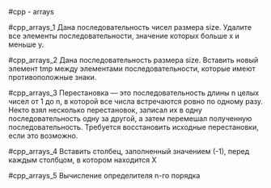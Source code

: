 #cpp - arrays

#cpp_arrays_1
Дана последовательность чисел размера size. Удалите все элементы последовательности, значение которых больше x и меньше y.

#cpp_arrays_2
Дана последовательность размера size. Вставить новый элемент tmp между элементами последовательности, которые имеют противоположные знаки.

#cpp_arrays_3
Перестановка — это последовательность длины n целых чисел от 1 до n, в которой все числа встречаются ровно по одному разу.
Некто взял несколько перестановок, записал их в одну последовательность одну за другой, а затем перемешал полученную последовательность. Требуется восстановить исходные перестановки, если это возможно.

#cpp_arrays_4
Вставить столбец, заполненный значением (-1), перед каждым столбцом, в котором находится X

#cpp_arrays_5
Вычисление определителя n-го порядка
